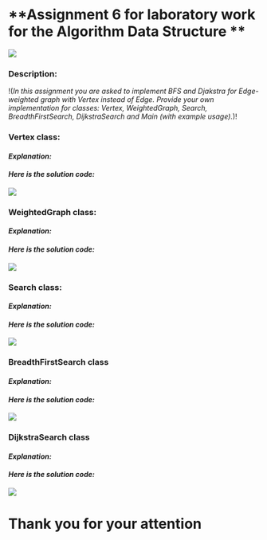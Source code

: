 # **Assignment 6 for laboratory work for  the Algorithm Data Structure **
![](https://avatars.mds.yandex.net/i?id=6d705f48c59872aa449f4a93da399e56-5658631-images-thumbs&n=13)
### Description:
!(*In this assignment you are asked to implement BFS and Djakstra for Edge-weighted graph with Vertex instead of Edge.
Provide your own implementation for classes:  Vertex, WeightedGraph, Search, BreadthFirstSearch, DijkstraSearch and Main (with example usage).*)!

### Vertex class:
#### *Explanation:*
#### *Here is the solution code:*
![](https://cbgd.ask.fm/fd3/71a30/7839/4756/8b72/0d5fc8e2f2c4/original/421914.jpg)

### WeightedGraph class:
#### *Explanation:*
#### *Here is the solution code:*
![](https://cbgd.ask.fm/fd3/71a30/7839/4756/8b72/0d5fc8e2f2c4/original/421914.jpg)

### Search class:
#### *Explanation:*
#### *Here is the solution code:*
![](https://cbgd.ask.fm/fd3/71a30/7839/4756/8b72/0d5fc8e2f2c4/original/421914.jpg)

### BreadthFirstSearch class
#### *Explanation:*
#### *Here is the solution code:*
![](https://cbgd.ask.fm/fd3/71a30/7839/4756/8b72/0d5fc8e2f2c4/original/421914.jpg)

### DijkstraSearch class
#### *Explanation:*
#### *Here is the solution code:*
![](https://cbgd.ask.fm/fd3/71a30/7839/4756/8b72/0d5fc8e2f2c4/original/421914.jpg)
# Thank you for your attention
